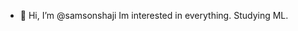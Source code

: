 - 👋 Hi, I’m @samsonshaji
Im interested in everything.
Studying ML.

<!---
samsonshaji/samsonshaji is a ✨ special ✨ repository because its `README.md` (this file) appears on your GitHub profile.
You can click the Preview link to take a look at your changes.
--->
